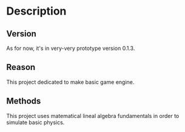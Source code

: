 # Description

## Version

As for now, it's in very-very prototype version 0.1.3.

## Reason
This project dedicated to make basic game engine.

## Methods

This project uses matematical lineal algebra fundamentals in order to simulate basic physics.
